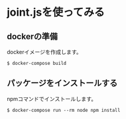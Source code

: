 # joint.jsを使ってみる

## dockerの準備
dockerイメージを作成します。

```:bash
$ docker-compose build
```

## パッケージをインストールする
npmコマンドでインストールします。

```:bash
$ docker-compose run --rm node npm install
```

